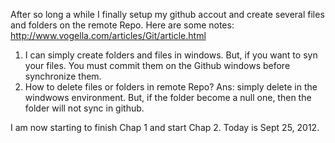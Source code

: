 After so long a while I finally setup my github accout and create several files and folders on the remote Repo.
Here are some notes: 
http://www.vogella.com/articles/Git/article.html
1. I can simply create folders and files in windows. But, if you want to syn your files. You must commit them 
	on the Github windows before synchronize them.
2. How to delete files or folders in remote Repo? Ans: simply delete in the windwows environment. But, if the folder
	become a null one, then the folder will not sync in github.

I am now starting to finish Chap 1 and start Chap 2. Today is Sept 25, 2012.


